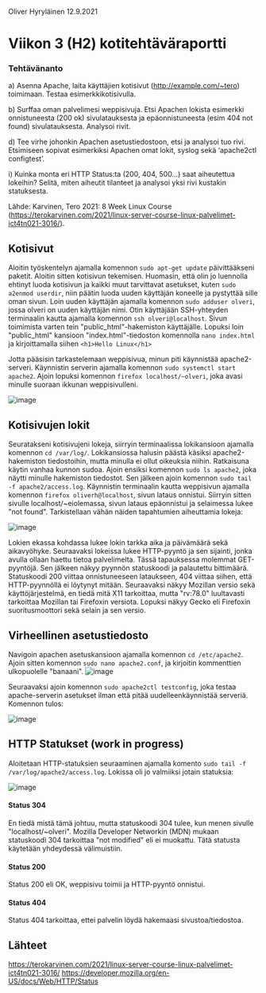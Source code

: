 Oliver Hyryläinen
12.9.2021
# Viikon 3 (H2) kotitehtäväraportti

### Tehtävänanto
a) Asenna Apache, laita käyttäjien kotisivut (http://example.com/~tero) toimimaan. Testaa esimerkkikotisivulla.

b) Surffaa oman palvelimesi weppisivuja. Etsi Apachen lokista esimerkki onnistuneesta (200 ok) sivulatauksesta ja epäonnistuneesta (esim 404 not found) sivulatauksesta. Analysoi rivit.

d) Tee virhe johonkin Apachen asetustiedostoon, etsi ja analysoi tuo rivi. Etsimiseen sopivat esimerkiksi Apachen omat lokit, syslog sekä ‘apache2ctl configtest’.

i) Kuinka monta eri HTTP Status:ta (200, 404, 500…) saat aiheutettua lokeihin? Selitä, miten aiheutit tilanteet ja analysoi yksi rivi kustakin statuksesta.

Lähde: Karvinen, Tero 2021: 8 Week Linux Course (https://terokarvinen.com/2021/linux-server-course-linux-palvelimet-ict4tn021-3016/).


## Kotisivut

Aloitin työskentelyn ajamalla komennon `sudo apt-get update` päivittääkseni paketit. Aloitin sitten kotisivun tekemisen. Huomasin, että olin jo luennolla ehtinyt luoda kotisivun ja kaikki muut tarvittavat asetukset, kuten `sudo a2enmod userdir`, niin päätin luoda uuden käyttäjän koneelle ja pystyttää sille oman sivun. Loin uuden käyttäjän ajamalla komennon `sudo adduser olveri`, jossa olveri on uuden käyttäjän nimi. Otin käyttäjään SSH-yhteyden terminaalin kautta ajamalla komennon `ssh olveri@localhost`. Sivun toimimista varten tein "public_html"-hakemiston käyttäjälle. Lopuksi loin "public_html" kansioon "index.html"-tiedoston komennolla `nano index.html` ja kirjoittamalla siihen `<h1>Hello Linux</h1>`

Jotta pääsisin tarkastelemaan weppisivua, minun piti käynnistää apache2-serveri. Käynnistin serverin ajamalla komennon `sudo systemctl start apache2`. Ajoin lopuksi komennon `firefox localhost/~olveri`, joka avasi minulle suoraan ikkunan weppisivulleni.

![image](https://user-images.githubusercontent.com/47157255/133017975-e5d28eaf-fea6-4ff6-951b-6ab28200b974.png)



## Kotisivujen lokit

Seuratakseni kotisivujeni lokeja, siirryin terminaalissa lokikansioon ajamalla komennon `cd /var/log/`. Lokikansiossa halusin päästä käsiksi apache2-hakemiston tiedostoihin, mutta minulla ei ollut oikeuksia niihin. Ratkaisuna käytin vanhaa kunnon sudoa. Ajoin ensiksi komennon `sudo ls apache2`, joka näytti minulle hakemiston tiedostot. Sen jälkeen ajoin komennon `sudo tail -f apache2/access.log`. Käynnistin terminaalin kautta weppisivun ajamalla komennon `firefox oliverh@localhost`, sivun lataus onnistui. Siirryin sitten sivulle localhost/~eiolemassa, sivun lataus epäonnistui ja selaimessa lukee "not found". Tarkistellaan vähän näiden tapahtumien aiheuttamia lokeja:

![image](https://user-images.githubusercontent.com/47157255/133020788-18f18d50-44f9-4de4-a235-5f3acc55a077.png)

Lokien ekassa kohdassa lukee lokin tarkka aika ja päivämäärä sekä aikavyöhyke. Seuraavaksi lokeissa lukee HTTP-pyyntö ja sen sijainti, jonka avulla ollaan haettu tietoa palvelimelta. Tässä tapauksessa molemmat GET-pyyntöjä. Sen jälkeen näkyy pyynnön statuskoodi ja palautettu bittimäärä. Statuskoodi 200 viittaa onnistuneeseen lataukseen, 404 viittaa siihen, että HTTP-pyynnöllä ei löytynyt mitään. Seuraavaksi näkyy Mozillan versio sekä käyttöjärjestelmä, en tiedä mitä X11 tarkoittaa, mutta "rv:78.0" luultavasti tarkoittaa Mozillan tai Firefoxin versiota. Lopuksi näkyy Gecko eli Firefoxin suoritusmoottori sekä selain ja sen versio.


## Virheellinen asetustiedosto
Navigoin apachen asetuskansioon ajamalla komennon `cd /etc/apache2`. Ajoin sitten komennon `sudo nano apache2.conf`, ja kirjoitin kommenttien ulkopuolelle "banaani".
![image](https://user-images.githubusercontent.com/47157255/133022609-e55ffe08-995d-4346-9bd7-a57986fbbef3.png)

Seuraavaksi ajoin komennon `sudo apache2ctl testconfig`, joka testaa apache-serverin asetukset ilman että pitää uudelleenkäynnistää serveriä. Komennon tulos:

![image](https://user-images.githubusercontent.com/47157255/133023013-ac5b751b-3f57-4108-8449-78192ac2b963.png)



## HTTP Statukset (work in progress)
Aloitetaan HTTP-statuksien seuraaminen ajamalla komento `sudo tail -f /var/log/apache2/access.log`. Lokissa oli jo valmiiksi jotain statuksia:

![image](https://user-images.githubusercontent.com/47157255/133023440-a2c038d5-5ed5-4982-aff9-6eea4a94c8cd.png)

#### Status 304

En tiedä mistä tämä johtuu, mutta statuskoodi 304 tulee, kun menen sivulle "localhost/~olveri". Mozilla Developer Networkin (MDN) mukaan statuskoodi 304 tarkoittaa "not modified" eli ei muokattu. Tätä statusta käytetään yhdeydessä välimuistiin.

#### Status 200
Status 200 eli OK, weppisivu toimii ja HTTP-pyyntö onnistui.

#### Status 404
Status 404 tarkoittaa, ettei palvelin löydä hakemaasi sivustoa/tiedostoa.
## Lähteet

https://terokarvinen.com/2021/linux-server-course-linux-palvelimet-ict4tn021-3016/
https://developer.mozilla.org/en-US/docs/Web/HTTP/Status


